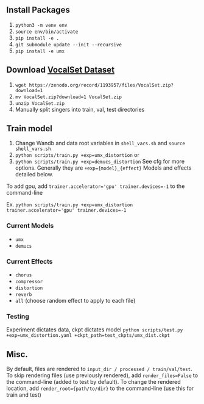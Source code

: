
## Install Packages
1. `python3 -m venv env`
2. `source env/bin/activate`
3. `pip install -e .`
4. `git submodule update --init --recursive`
5. `pip install -e umx`

## Download [VocalSet Dataset](https://zenodo.org/record/1193957)
1. `wget https://zenodo.org/record/1193957/files/VocalSet.zip?download=1`
2. `mv VocalSet.zip?download=1 VocalSet.zip`
3. `unzip VocalSet.zip`
4. Manually split singers into train, val, test directories

## Train model
1. Change Wandb and data root variables in `shell_vars.sh` and `source shell_vars.sh`
2. `python scripts/train.py +exp=umx_distortion`
or
2. `python scripts/train.py +exp=demucs_distortion`
See cfg for more options. Generally they are `+exp={model}_{effect}`
Models and effects detailed below.

To add gpu, add `trainer.accelerator='gpu' trainer.devices=-1` to the command-line

Ex. `python scripts/train.py +exp=umx_distortion trainer.accelerator='gpu' trainer.devices=-1`

### Current Models
- `umx`
- `demucs`

### Current Effects
- `chorus`
- `compressor`
- `distortion`
- `reverb`
- `all` (choose random effect to apply to each file)

### Testing
Experiment dictates data, ckpt dictates model
`python scripts/test.py +exp=umx_distortion.yaml +ckpt_path=test_ckpts/umx_dist.ckpt`

## Misc.
By default, files are rendered to `input_dir / processed / train/val/test`.
To skip rendering files (use previously rendered), add `render_files=False` to the command-line (added to test by default).
To change the rendered location, add `render_root={path/to/dir}` to the command-line (use this for train and test)
